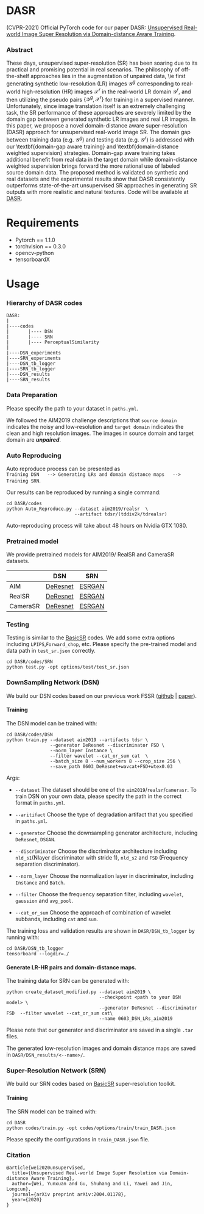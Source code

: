 # DASR
(CVPR-2021) Official PyTorch code for our  paper DASR: [Unsupervised Real-world Image Super Resolution via 
Domain-distance Aware Training](https://arxiv.org/abs/2004.01178). 


### Abstract
These days, unsupervised super-resolution (SR) has been soaring due to its practical and promising potential in real scenarios. The philosophy of off-the-shelf approaches lies in the augmentation of unpaired data, \ie  first generating synthetic low-resolution (LR) images $\mathcal{Y}^g$ corresponding to real-world high-resolution (HR) images $\mathcal{X}^r$ in the real-world LR domain $\mathcal{Y}^r$, and then utilizing the pseudo pairs $\{\mathcal{Y}^g, \mathcal{X}^r\}$ for training in a supervised manner. Unfortunately, since image translation itself is an extremely challenging task, the SR performance of these approaches are severely  limited by the domain gap between generated synthetic LR images and real LR images. In this paper, we propose a novel domain-distance aware super-resolution (DASR) approach for unsupervised real-world image SR. The domain gap between training data (e.g. $\mathcal{Y}^g$) and testing data (e.g. $\mathcal{Y}^r$) is addressed with our \textbf{domain-gap aware training} and \textbf{domain-distance weighted supervision} strategies. Domain-gap aware training takes additional benefit from real data in the target domain while domain-distance weighted supervision brings forward the more rational use of labeled source domain data. The proposed method is validated on synthetic and real datasets and the experimental results show that DASR consistently outperforms state-of-the-art unsupervised SR approaches in generating SR outputs with  more realistic and natural textures. Code will be available at [DASR](https://github.com/ShuhangGu/DASR).

# Requirements

- Pytorch == 1.1.0
- torchvision == 0.3.0
- opencv-python
- tensorboardX

# Usage
### Hierarchy of DASR codes
```
DASR:
|
|----codes
|       |---- DSN
|       |---- SRN
|       |---- PerceptualSimilarity
|
|----DSN_experiments
|----SRN_experiments
|----DSN_tb_logger
|----SRN_tb_logger
|----DSN_results
|----SRN_results
```



### Data Preparation
Please specify the path to your dataset in `paths.yml`. 

We followed the AIM2019 challenge descriptions that `source domain` indicates the 
noisy and low-resolution and `target domain` indicates the clean 
and high resolution  images. The images in source domain and target domain
are ***unpaired***.

### Auto Reproducing
Auto reproduce process can be presented as  
`Training DSN   -->
Generating LRs and domain distance maps   -->  Training SRN`.

Our results can be reproduced by running a single command:
```
cd DASR/codes
python Auto_Reproduce.py --dataset aim2019/realsr  \
                         --artifact tdsr/(tddiv2k/tdrealsr)
```
Auto-reproducing process will take about 48 hours on Nvidia GTX 1080.

### Pretrained model
We provide pretrained models for AIM2019/ RealSR and CameraSR datasets.


| |DSN | SRN|
|---|:---:|:---:|
|AIM|[DeResnet](https://drive.google.com/file/d/1egzDbeL3UXeDwrjIapIL2HMtHEDImLSr/view?usp=sharing)|[ESRGAN](https://drive.google.com/file/d/1vOcFD1nfm9AVcU5xzFCnphMydCBPtYfZ/view?usp=sharing)|
|RealSR|[DeResnet](https://drive.google.com/file/d/1tbAgx0r50Y8aUrxbfcqCtT1sfSor8Jff/view?usp=sharing)|[ESRGAN](https://drive.google.com/file/d/1N9bGLoHrOl3WnWG5eQBWFdvvbLLP5zQM/view?usp=sharing)|
|CameraSR|[DeResnet](https://drive.google.com/file/d/1IqcKqOJ2ZZrCbGV2CJbbX2QR86TvJ2dB/view?usp=sharing)|[ESRGAN](https://drive.google.com/file/d/1gk5YsbY_976ZU69eVq-bVkMbM2-LE5A8/view?usp=sharing)|


### Testing 

Testing is similar to the [BasicSR](https://github.com/xinntao/BasicSR) codes.
We add some extra options including `LPIPS`,`Forward_chop`, etc.
Please specify the pre-trained model and data path in
`test_sr.json` correctly.
```
cd DASR/codes/SRN
python test.py -opt options/test/test_sr.json
```


### DownSampling Network (DSN)
We build our DSN codes based on our previous work 
FSSR ([github](https://github.com/ManuelFritsche/real-world-sr/tree/master/dsgan)
| [paper](https://arxiv.org/abs/1911.07850)).

#### Training
The DSN model can be trained with:
```
cd DASR/codes/DSN
python train.py --dataset aim2019 --artifacts tdsr \
                --generator DeResnet --discriminator FSD \
                --norm_layer Instance \
                --filter wavelet --cat_or_sum cat  \
                --batch_size 8 --num_workers 8 --crop_size 256 \
                --save_path 0603_DeResnet+wavcat+FSD+wtex0.03
```
Args:

- `--dataset` The dataset should be one of the `aim2019`/`realsr`/`camerasr`.
To train DSN on your own data, please specify the path
in the correct format in `paths.yml`.

- `--aritifact` Choose the type of degradation artifact that you
specified in `paths.yml`.

- `--generator` Choose the downsampling generator architecture, including
`DeResnet`, `DSGAN`.

- `--discriminator` Choose the discriminator architecture including
`nld_s1`(Nlayer discriminator with stride 1), `nld_s2` and `FSD` (Frequency separation 
discriminator).

- `--norm_layer` Choose the normalization layer in discriminator, including 
`Instance` and `Batch`.

- `--filter` Choose the frequency separation filter, including 
`wavelet`, `gaussion` and `avg_pool`.

- `--cat_or_sum` Choose the approach of combination of wavelet subbands,
including  `cat` and `sum`.

The training loss and validation results are shown in `DASR/DSN_tb_logger`
by running with:
```
cd DASR/DSN_tb_logger
tensorboard --logdir=./
```


#### Generate LR-HR pairs and domain-distance maps.

The training data for SRN can be generated with:
```
python create_dataset_modified.py --dataset aim2019 \
                                  --checkpoint <path to your DSN model> \
                                  --generator DeResnet --discriminator FSD  --filter wavelet --cat_or_sum cat\
                                  --name 0603_DSN_LRs_aim2019
```
Please note that our generator and discriminator are saved in a single
`.tar` files.

The generated low-resolution images and domain distance maps are 
saved in `DASR/DSN_results/<--name>/`.


### Super-Resolution Network (SRN)
We build our SRN codes based on [BasicSR](https://github.com/xinntao/BasicSR) 
super-resolution toolkit.

#### Training
The SRN model can be trained with:
```
cd DASR
python codes/train.py -opt codes/options/train/train_DASR.json
```
Please specify the configurations in `train_DASR.json` file.



### Citation
```
@article{wei2020unsupervised,
  title={Unsupervised Real-world Image Super Resolution via Domain-distance Aware Training},
  author={Wei, Yunxuan and Gu, Shuhang and Li, Yawei and Jin, Longcun},
  journal={arXiv preprint arXiv:2004.01178},
  year={2020}
}
```
